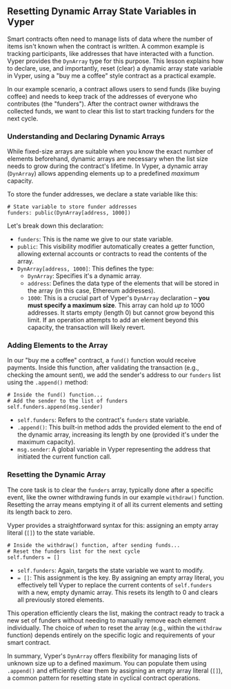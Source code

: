 ## Resetting Dynamic Array State Variables in Vyper

Smart contracts often need to manage lists of data where the number of items isn't known when the contract is written. A common example is tracking participants, like addresses that have interacted with a function. Vyper provides the `DynArray` type for this purpose. This lesson explains how to declare, use, and importantly, reset (clear) a dynamic array state variable in Vyper, using a "buy me a coffee" style contract as a practical example.

In our example scenario, a contract allows users to send funds (like buying coffee) and needs to keep track of the addresses of everyone who contributes (the "funders"). After the contract owner withdraws the collected funds, we want to clear this list to start tracking funders for the next cycle.

### Understanding and Declaring Dynamic Arrays

While fixed-size arrays are suitable when you know the exact number of elements beforehand, dynamic arrays are necessary when the list size needs to grow during the contract's lifetime. In Vyper, a dynamic array (`DynArray`) allows appending elements up to a predefined *maximum* capacity.

To store the funder addresses, we declare a state variable like this:

```vyper
# State variable to store funder addresses
funders: public(DynArray[address, 1000])
```

Let's break down this declaration:

*   `funders`: This is the name we give to our state variable.
*   `public`: This visibility modifier automatically creates a getter function, allowing external accounts or contracts to read the contents of the array.
*   `DynArray[address, 1000]`: This defines the type:
    *   `DynArray`: Specifies it's a dynamic array.
    *   `address`: Defines the data type of the elements that will be stored in the array (in this case, Ethereum addresses).
    *   `1000`: This is a crucial part of Vyper's `DynArray` declaration – **you must specify a maximum size**. This array can hold *up to* 1000 addresses. It starts empty (length 0) but cannot grow beyond this limit. If an operation attempts to add an element beyond this capacity, the transaction will likely revert.

### Adding Elements to the Array

In our "buy me a coffee" contract, a `fund()` function would receive payments. Inside this function, after validating the transaction (e.g., checking the amount sent), we add the sender's address to our `funders` list using the `.append()` method:

```vyper
# Inside the fund() function...
# Add the sender to the list of funders
self.funders.append(msg.sender)
```

*   `self.funders`: Refers to the contract's `funders` state variable.
*   `.append()`: This built-in method adds the provided element to the end of the dynamic array, increasing its length by one (provided it's under the maximum capacity).
*   `msg.sender`: A global variable in Vyper representing the address that initiated the current function call.

### Resetting the Dynamic Array

The core task is to clear the `funders` array, typically done after a specific event, like the owner withdrawing funds in our example `withdraw()` function. Resetting the array means emptying it of all its current elements and setting its length back to zero.

Vyper provides a straightforward syntax for this: assigning an empty array literal (`[]`) to the state variable.

```vyper
# Inside the withdraw() function, after sending funds...
# Reset the funders list for the next cycle
self.funders = []
```

*   `self.funders`: Again, targets the state variable we want to modify.
*   `= []`: This assignment is the key. By assigning an empty array literal, you effectively tell Vyper to replace the current contents of `self.funders` with a new, empty dynamic array. This resets its length to 0 and clears all previously stored elements.

This operation efficiently clears the list, making the contract ready to track a new set of funders without needing to manually remove each element individually. The choice of *when* to reset the array (e.g., within the `withdraw` function) depends entirely on the specific logic and requirements of your smart contract.

In summary, Vyper's `DynArray` offers flexibility for managing lists of unknown size up to a defined maximum. You can populate them using `.append()` and efficiently clear them by assigning an empty array literal (`[]`), a common pattern for resetting state in cyclical contract operations.